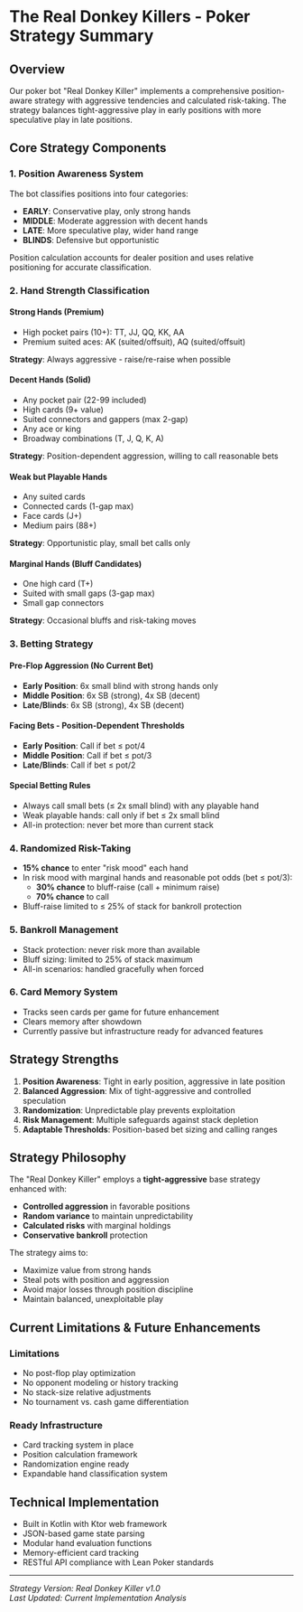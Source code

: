 # The Real Donkey Killers - Poker Strategy Summary

## Overview
Our poker bot "Real Donkey Killer" implements a comprehensive position-aware strategy with aggressive tendencies and calculated risk-taking. The strategy balances tight-aggressive play in early positions with more speculative play in late positions.

## Core Strategy Components

### 1. Position Awareness System
The bot classifies positions into four categories:
- **EARLY**: Conservative play, only strong hands
- **MIDDLE**: Moderate aggression with decent hands
- **LATE**: More speculative play, wider hand range
- **BLINDS**: Defensive but opportunistic

Position calculation accounts for dealer position and uses relative positioning for accurate classification.

### 2. Hand Strength Classification

#### Strong Hands (Premium)
- High pocket pairs (10+): TT, JJ, QQ, KK, AA
- Premium suited aces: AK (suited/offsuit), AQ (suited/offsuit)

**Strategy**: Always aggressive - raise/re-raise when possible

#### Decent Hands (Solid)
- Any pocket pair (22-99 included)
- High cards (9+ value)
- Suited connectors and gappers (max 2-gap)
- Any ace or king
- Broadway combinations (T, J, Q, K, A)

**Strategy**: Position-dependent aggression, willing to call reasonable bets

#### Weak but Playable Hands
- Any suited cards
- Connected cards (1-gap max)
- Face cards (J+)
- Medium pairs (88+)

**Strategy**: Opportunistic play, small bet calls only

#### Marginal Hands (Bluff Candidates)
- One high card (T+)
- Suited with small gaps (3-gap max)
- Small gap connectors

**Strategy**: Occasional bluffs and risk-taking moves

### 3. Betting Strategy

#### Pre-Flop Aggression (No Current Bet)
- **Early Position**: 6x small blind with strong hands only
- **Middle Position**: 6x SB (strong), 4x SB (decent)
- **Late/Blinds**: 6x SB (strong), 4x SB (decent)

#### Facing Bets - Position-Dependent Thresholds
- **Early Position**: Call if bet ≤ pot/4
- **Middle Position**: Call if bet ≤ pot/3  
- **Late/Blinds**: Call if bet ≤ pot/2

#### Special Betting Rules
- Always call small bets (≤ 2x small blind) with any playable hand
- Weak playable hands: call only if bet ≤ 2x small blind
- All-in protection: never bet more than current stack

### 4. Randomized Risk-Taking
- **15% chance** to enter "risk mood" each hand
- In risk mood with marginal hands and reasonable pot odds (bet ≤ pot/3):
  - **30% chance** to bluff-raise (call + minimum raise)
  - **70% chance** to call
- Bluff-raise limited to ≤ 25% of stack for bankroll protection

### 5. Bankroll Management
- Stack protection: never risk more than available
- Bluff sizing: limited to 25% of stack maximum
- All-in scenarios: handled gracefully when forced

### 6. Card Memory System
- Tracks seen cards per game for future enhancement
- Clears memory after showdown
- Currently passive but infrastructure ready for advanced features

## Strategy Strengths

1. **Position Awareness**: Tight in early position, aggressive in late position
2. **Balanced Aggression**: Mix of tight-aggressive and controlled speculation
3. **Randomization**: Unpredictable play prevents exploitation
4. **Risk Management**: Multiple safeguards against stack depletion
5. **Adaptable Thresholds**: Position-based bet sizing and calling ranges

## Strategy Philosophy

The "Real Donkey Killer" employs a **tight-aggressive** base strategy enhanced with:
- **Controlled aggression** in favorable positions
- **Random variance** to maintain unpredictability  
- **Calculated risks** with marginal holdings
- **Conservative bankroll** protection

The strategy aims to:
- Maximize value from strong hands
- Steal pots with position and aggression
- Avoid major losses through position discipline
- Maintain balanced, unexploitable play

## Current Limitations & Future Enhancements

### Limitations
- No post-flop play optimization
- No opponent modeling or history tracking
- No stack-size relative adjustments
- No tournament vs. cash game differentiation

### Ready Infrastructure
- Card tracking system in place
- Position calculation framework
- Randomization engine ready
- Expandable hand classification system

## Technical Implementation
- Built in Kotlin with Ktor web framework
- JSON-based game state parsing
- Modular hand evaluation functions
- Memory-efficient card tracking
- RESTful API compliance with Lean Poker standards

---

*Strategy Version: Real Donkey Killer v1.0*  
*Last Updated: Current Implementation Analysis*
